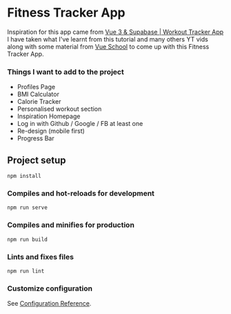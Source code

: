 # Fitness Tracker App

Inspiration for this app came from [Vue 3 & Supabase | Workout Tracker App](https://www.youtube.com/watch?v=3tF0fGkd4ho)
I have taken what I've learnt from this tutorial and many others YT vids along with some material from [Vue School](https://vueschool.io/)
to come up with this Fitness Tracker App.

### Things I want to add to the project
- Profiles Page
- BMI Calculator
- Calorie Tracker
- Personalised workout section
- Inspiration Homepage
- Log in with Github / Google / FB at least one
- Re-design (mobile first)
- Progress Bar

## Project setup
```
npm install
```

### Compiles and hot-reloads for development
```
npm run serve
```

### Compiles and minifies for production
```
npm run build
```

### Lints and fixes files
```
npm run lint
```

### Customize configuration
See [Configuration Reference](https://cli.vuejs.org/config/).
